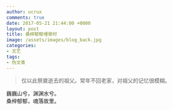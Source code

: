 ```yaml
---
author: ucrux
comments: true
date: 2017-05-21 21:44:00 +0000
layout: post
title: 桑梓郁郁埋骨时
image: /assets/images/blog_back.jpg
categories:
- 文艺
tags:
- 伪文青
---
```


> 仅以此祭奠逝去的祖父。常年不回老家，对祖父的记忆很模糊。

巍巍山兮，渊渊水兮。<br>
桑梓郁郁，魂落故里。<br>